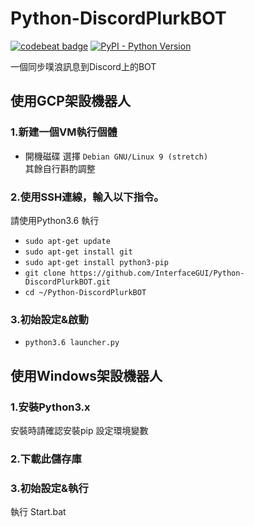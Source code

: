 # Python-DiscordPlurkBOT

[![codebeat badge](https://codebeat.co/badges/bff9b9cb-ef63-419d-adde-28eee44c3c39)](https://codebeat.co/projects/github-com-interfacegui-python-discordplurkbot-master) [![PyPI - Python Version](https://img.shields.io/badge/Python-3.6-blue.svg)](https://www.python.org/downloads/)

一個同步噗浪訊息到Discord上的BOT

## 使用GCP架設機器人

### 1.新建一個VM執行個體 <br>

- 開機磁碟 選擇 ` Debian GNU/Linux 9 (stretch) ` <br> 其餘自行斟酌調整
### 2.使用SSH連線，輸入以下指令。
 請使用Python3.6 執行
- `sudo apt-get update`
- `sudo apt-get install git`
- `sudo apt-get install python3-pip`
- `git clone https://github.com/InterfaceGUI/Python-DiscordPlurkBOT.git`
- `cd ~/Python-DiscordPlurkBOT`

### 3.初始設定&啟動

- `python3.6 launcher.py`

## 使用Windows架設機器人

### 1.安裝Python3.x

安裝時請確認安裝pip
設定環境變數

### 2.下載此儲存庫

### 3.初始設定&執行

執行 Start.bat




